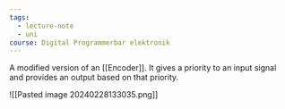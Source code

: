 ```yaml
---
tags:
  - lecture-note
  - uni
course: Digital Programmerbar elektronik
---
```

A modified version of an [[Encoder]]. It gives a priority to an input signal and provides an output based on that priority.

![[Pasted image 20240228133035.png]]